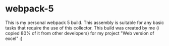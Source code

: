 # webpack-5

This is my personal webpack 5 build. This assembly is suitable for any basic tasks that require the use of this collector.
This build was created by me (i copied 80% of it from other developers) for my project "Web version of excel" :)
